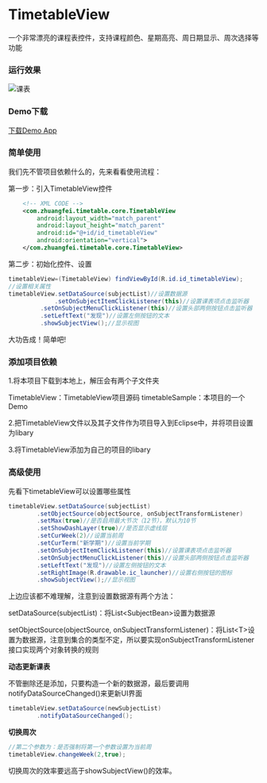 # TimetableView
一个非常漂亮的课程表控件，支持课程颜色、星期高亮、周日期显示、周次选择等功能

### 运行效果
![课表](https://github.com/zfman/TimetableView/blob/master/extras/image/img1.png)

### Demo下载
[下载Demo App](https://raw.githubusercontent.com/zfman/TimetableView/master/extras/TimetableDemo.apk)

### 简单使用
我们先不管项目依赖什么的，先来看看使用流程：

第一步：引入TimetableView控件
```xml
    <!-- XML CODE -->
    <com.zhuangfei.timetable.core.TimetableView 
        android:layout_width="match_parent"
        android:layout_height="match_parent"
        android:id="@+id/id_timetableView"
        android:orientation="vertical">
    </com.zhuangfei.timetable.core.TimetableView>
```

第二步：初始化控件、设置
```java
timetableView=(TimetableView) findViewById(R.id.id_timetableView);
//设置相关属性
timetableView.setDataSource(subjectList)//设置数据源
             .setOnSubjectItemClickListener(this)//设置课表项点击监听器
	     .setOnSubjectMenuClickListener(this)//设置头部两侧按钮点击监听器
	     .setLeftText("发现")//设置左侧按钮的文本
	     .showSubjectView();//显示视图
```

大功告成！简单吧!

### 添加项目依赖
1.将本项目下载到本地上，解压会有两个子文件夹

TimetableView：TimetableView项目源码
timetableSample：本项目的一个Demo

2.把TimetableView文件以及其子文件作为项目导入到Eclipse中，并将项目设置为libary

3.将TimetableView添加为自己的项目的libary

### 高级使用
先看下timetableView可以设置哪些属性
```java
timetableView.setDataSource(subjectList)
		.setObjectSource(objectSource, onSubjectTransformListener)
		.setMax(true)//是否启用最大节次（12节），默认为10节
		.setShowDashLayer(true)//是否显示虚线层
		.setCurWeek(2)//设置当前周
		.setCurTerm("新学期")//设置当前学期
		.setOnSubjectItemClickListener(this)//设置课表项点击监听器
		.setOnSubjectMenuClickListener(this)//设置头部两侧按钮点击监听器
		.setLeftText("发现")//设置左侧按钮的文本
		.setRightImage(R.drawable.ic_launcher)//设置右侧按钮的图标
		.showSubjectView();//显示视图
```

上边应该都不难理解，注意到设置数据源有两个方法：

setDataSource(subjectList)：将List&lt;SubjectBean&gt;设置为数据源

setObjectSource(objectSource, onSubjectTransformListener)：将List&lt;T&gt;设置为数据源，注意到集合的类型不定，所以要实现onSubjectTransformListener接口实现两个对象转换的规则

**动态更新课表**

不管删除还是添加，只要构造一个新的数据源，最后要调用notifyDataSourceChanged()来更新UI界面
```java
timetableView.setDataSource(newSubjectList)
		.notifyDataSourceChanged();
```

**切换周次**
```java
//第二个参数为：是否强制将第一个参数设置为当前周
timetableView.changeWeek(2,true);
```
切换周次的效率要远高于showSubjectView()的效率。
